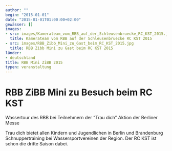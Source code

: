 ```yaml
---
author: ""
begin: "2015-01-01"
date: "2015-01-01T01:00:00+02:00"
gewässer: []
images:
- src: images/Kamerateam_vom_RBB_auf_der_Schleusenbruecke_RC_KST_2015.jpg
  title: Kamerateam vom RBB auf der Schleusenbruecke RC KST 2015
- src: images/RBB_Zibb_Mini_zu_Gast_beim_RC_KST_2015.jpg
  title: RBB Zibb Mini zu Gast beim RC KST 2015
länder: 
- deutschland
title: RBB Mini ZiBB 2015
typen: veranstaltung
---
```




# RBB ZiBB Mini zu Besuch beim RC KST


Wassertour des RBB bei Teilnehmern der “Trau dich” Aktion der Berliner Messe

Trau dich bietet allen Kindern und Jugendlichen in Berlin und Brandenburg Schnuppertraining bei Wassersportvereinen der Region. Der RC KST ist schon die dritte Saison dabei.
